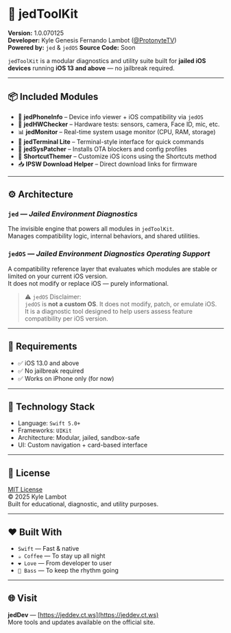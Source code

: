 # 🧰 jedToolKit

**Version:** 1.0.070125  
**Developer:** Kyle Genesis Fernando Lambot ([@ProtonyteTV](https://github.com/ProtonyteTV))  
**Powered by:** `jed` & `jedOS` 
**Source Code:** Soon

`jedToolKit` is a modular diagnostics and utility suite built for **jailed iOS devices** running **iOS 13 and above** — no jailbreak required.

---

## 📦 Included Modules

- 📱 **jedPhoneInfo** – Device info viewer + iOS compatibility via `jedOS`
- 🔧 **jedHWChecker** – Hardware tests: sensors, camera, Face ID, mic, etc.
- 📊 **jedMonitor** – Real-time system usage monitor (CPU, RAM, storage)
- 🧪 **jedTerminal Lite** – Terminal-style interface for quick commands
- 🧩 **jedSysPatcher** – Installs OTA blockers and config profiles
- 🎨 **ShortcutThemer** – Customize iOS icons using the Shortcuts method
- 📥 **IPSW Download Helper** – Direct download links for firmware

---

## ⚙️ Architecture

### `jed` — *Jailed Environment Diagnostics*  
The invisible engine that powers all modules in `jedToolKit`.  
Manages compatibility logic, internal behaviors, and shared utilities.

### `jedOS` — *Jailed Environment Diagnostics Operating Support*  
A compatibility reference layer that evaluates which modules are stable or limited on your current iOS version.  
It does not modify or replace iOS — purely informational.

> ⚠️ `jedOS` Disclaimer:  
> `jedOS` is **not a custom OS**. It does not modify, patch, or emulate iOS.  
> It is a diagnostic tool designed to help users assess feature compatibility per iOS version.

---

## 🚀 Requirements

- ✅ iOS 13.0 and above
- ✅ No jailbreak required
- ✅ Works on iPhone only (for now)

---

## 🧪 Technology Stack

- Language: `Swift 5.0+`
- Frameworks: `UIKit`
- Architecture: Modular, jailed, sandbox-safe
- UI: Custom navigation + card-based interface

---

## 📄 License

[MIT License](LICENSE)  
© 2025 Kyle Lambot  
Built for educational, diagnostic, and utility purposes.


---

## ❤️ Built With

- `Swift` — Fast & native
- `☕ Coffee` — To stay up all night
- `❤️ Love` — From developer to user
- `🎸 Bass` — To keep the rhythm going

---

## 🌐 Visit

**jedDev** — [https://jeddev.ct.ws](https://jeddev.ct.ws)  
More tools and updates available on the official site.


